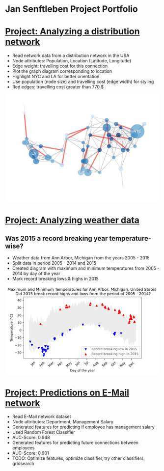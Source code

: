 # Jan Senftleben Project Portfolio


# [Project: Analyzing a distribution network](https://github.com/janS95/analyzing_a_distribution_network)

* Read network data from a distribution network in the USA
* Node attributes: Population, Location (Latitude, Longitude)
* Edge weight: travelling cost for this connection
* Plot the graph diagram corresponding to location
* Highlight NYC and LA for better orientation
* Use population (node size) and travelling cost (edge width) for styling
* Red edges: travelling cost greater than 770 $

![alt text](images/network.png "Distribution Network")


# [Project: Analyzing weather data](https://github.com/janS95/analyzing_weather_data)
## Was 2015 a record breaking year temperature-wise?

* Weather data from Ann Arbor, Michigan from the years 2005 - 2015
* Split data in period 2005 - 2014 and 2015
* Created diagram with maximum and minimum temperatures from 2005 - 2014 by day of the year
* Mark record breaking lows & highs in 2015

![alt_text](images/weather_resized.png "Weather")


# [Project: Predictions on E-Mail network](https://github.com/janS95/predictions_on_email_network)

* Read E-Mail network dataset
* Node attributes: Department, Management Salary
* Generated features for predicting if employee has management salary
* Used Random Forest Classifier
* AUC-Score: 0.948
* Generated features for predicting future connections between employees
* AUC-Score: 0.901
* TODO: Optimize features, optimize classifier, try other classifiers, gridsearch
